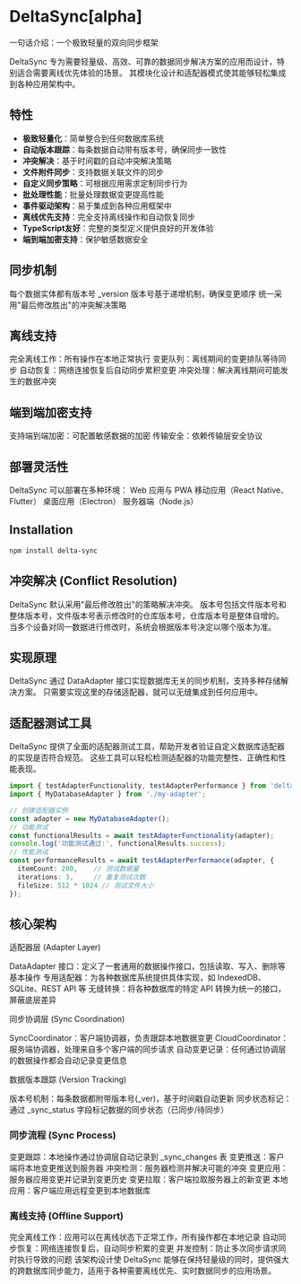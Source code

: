 # DeltaSync[alpha]

一句话介绍：一个极致轻量的双向同步框架

DeltaSync 专为需要轻量级、高效、可靠的数据同步解决方案的应用而设计，特别适合需要离线优先体验的场景。
其模块化设计和适配器模式使其能够轻松集成到各种应用架构中。



## 特性

- **极致轻量化**：简单整合到任何数据库系统
- **自动版本跟踪**：每条数据自动带有版本号，确保同步一致性
- **冲突解决**：基于时间戳的自动冲突解决策略
- **文件附件同步**：支持数据关联文件的同步
- **自定义同步策略**：可根据应用需求定制同步行为
- **批处理性能**：批量处理数据变更提高性能
- **事件驱动架构**：易于集成到各种应用框架中
- **离线优先支持**：完全支持离线操作和自动恢复同步
- **TypeScript友好**：完整的类型定义提供良好的开发体验
- **端到端加密支持**：保护敏感数据安全

## 同步机制

每个数据实体都有版本号 _version
版本号基于递增机制，确保变更顺序
统一采用"最后修改胜出"的冲突解决策略


## 离线支持
完全离线工作：所有操作在本地正常执行
变更队列：离线期间的变更排队等待同步
自动恢复：网络连接恢复后自动同步累积变更
冲突处理：解决离线期间可能发生的数据冲突

## 端到端加密支持

支持端到端加密：可配置敏感数据的加密
传输安全：依赖传输层安全协议

## 部署灵活性

DeltaSync 可以部署在多种环境：
Web 应用与 PWA
移动应用（React Native、Flutter）
桌面应用（Electron）
服务器端（Node.js）


## Installation

```bash
npm install delta-sync
```



## 冲突解决 (Conflict Resolution)

DeltaSync 默认采用"最后修改胜出"的策略解决冲突。
版本号包括文件版本号和整体版本号，文件版本号表示修改时的仓库版本号，仓库版本号是整体自增的。
当多个设备对同一数据进行修改时，系统会根据版本号决定以哪个版本为准。



## 实现原理
DeltaSync 通过 DataAdapter 接口实现数据库无关的同步机制，支持多种存储解决方案。
只需要实现这里的存储适配器，就可以无缝集成到任何应用中。


## 适配器测试工具

DeltaSync 提供了全面的适配器测试工具，帮助开发者验证自定义数据库适配器的实现是否符合规范。
这些工具可以轻松检测适配器的功能完整性、正确性和性能表现。

```typescript
import { testAdapterFunctionality, testAdapterPerformance } from 'delta-sync/test';
import { MyDatabaseAdapter } from './my-adapter';

// 创建适配器实例
const adapter = new MyDatabaseAdapter();
// 功能测试
const functionalResults = await testAdapterFunctionality(adapter);
console.log('功能测试通过:', functionalResults.success);
// 性能测试
const performanceResults = await testAdapterPerformance(adapter, {
  itemCount: 200,    // 测试数据量
  iterations: 3,     // 重复测试次数
  fileSize: 512 * 1024 // 测试文件大小
});
```

## 核心架构
适配器层 (Adapter Layer)

DataAdapter 接口：定义了一套通用的数据操作接口，包括读取、写入、删除等基本操作
专用适配器：为各种数据库系统提供具体实现，如 IndexedDB、SQLite、REST API 等
无缝转换：将各种数据库的特定 API 转换为统一的接口，屏蔽底层差异

同步协调层 (Sync Coordination)

SyncCoordinator：客户端协调器，负责跟踪本地数据变更
CloudCoordinator：服务端协调器，处理来自多个客户端的同步请求
自动变更记录：任何通过协调层的数据操作都会自动记录变更信息

数据版本跟踪 (Version Tracking)

版本号机制：每条数据都附带版本号(_ver)，基于时间戳自动更新
同步状态标记：通过 _sync_status 字段标记数据的同步状态（已同步/待同步）



### 同步流程 (Sync Process)

变更跟踪：本地操作通过协调层自动记录到 _sync_changes 表
变更推送：客户端将本地变更推送到服务器
冲突检测：服务器检测并解决可能的冲突
变更应用：服务器应用变更并记录到变更历史
变更拉取：客户端拉取服务器上的新变更
本地应用：客户端应用远程变更到本地数据库


### 离线支持 (Offline Support)

完全离线工作：应用可以在离线状态下正常工作，所有操作都在本地记录
自动同步恢复：网络连接恢复后，自动同步积累的变更
并发控制：防止多次同步请求同时执行导致的问题
该架构设计使 DeltaSync 能够在保持轻量级的同时，提供强大的跨数据库同步能力，适用于各种需要离线优先、实时数据同步的应用场景。
